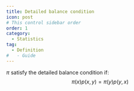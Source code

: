 ```yaml
---
title: Detailed balance condition
icon: post
# This control sidebar order
order: 1
category:
  - Statistics
tag:
  - Definition
#   - Guide
---
```


<!-- more -->

$\pi$ satisfy the detailed balance condition if:
$$
    \pi(x) p(x,y) = \pi(y) p(y,x)
$$